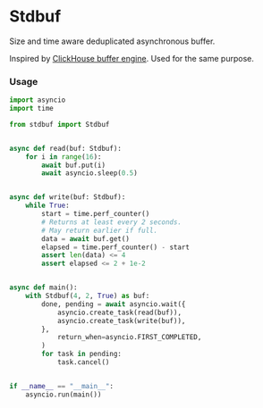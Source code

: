 # Stdbuf

Size and time aware deduplicated asynchronous buffer.

Inspired by [ClickHouse buffer engine](https://clickhouse.com/docs/en/engines/table-engines/special/buffer/). Used for
the same purpose.

### Usage

```python
import asyncio
import time

from stdbuf import Stdbuf


async def read(buf: Stdbuf):
    for i in range(16):
        await buf.put(i)
        await asyncio.sleep(0.5)


async def write(buf: Stdbuf):
    while True:
        start = time.perf_counter()
        # Returns at least every 2 seconds.
        # May return earlier if full.
        data = await buf.get()
        elapsed = time.perf_counter() - start
        assert len(data) <= 4
        assert elapsed <= 2 + 1e-2


async def main():
    with Stdbuf(4, 2, True) as buf:
        done, pending = await asyncio.wait({
            asyncio.create_task(read(buf)),
            asyncio.create_task(write(buf)),
        },
            return_when=asyncio.FIRST_COMPLETED,
        )
        for task in pending:
            task.cancel()


if __name__ == "__main__":
    asyncio.run(main())
```
